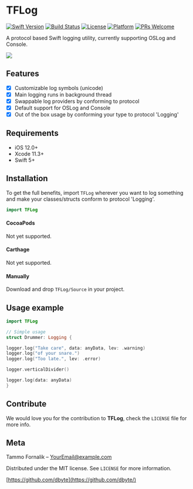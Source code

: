 # TFLog

[![Swift Version][swift-image]][swift-url]
[![Build Status][travis-image]][travis-url]
[![License][license-image]][license-url]
[![Platform](https://img.shields.io/cocoapods/p/LFAlertController.svg?style=flat)](https://img.shields.io/cocoapods/p/LFAlertController.svg?style=flat)
[![PRs Welcome](https://img.shields.io/badge/PRs-welcome-brightgreen.svg?style=flat-square)](http://makeapullrequest.com)

A protocol based Swift logging utility, currently supporting OSLog and Console.

![](header.png)

## Features

- [x] Customizable log symbols (unicode)
- [x] Main logging runs in background thread
- [x] Swappable log providers by conforming to protocol
- [x] Default support for OSLog and Console
- [x] Out of the box usage by conforming your type to protocol 'Logging'

## Requirements

- iOS 12.0+
- Xcode 11.3+
- Swift 5+

## Installation

To get the full benefits, import `TFLog` wherever you want to log something and make your classes/structs conform
to protocol 'Logging'.

``` swift
import TFLog
```

#### CocoaPods
Not yet supported.


#### Carthage
Not yet supported.


#### Manually
Download and drop ```TFLog/Source``` in your project.  

## Usage example

```swift
import TFLog

// Simple usage
struct Drummer: Logging {

logger.log("Take care", data: anyData, lev: .warning)
logger.log("of your snare.")
logger.log("Too late.", lev: .error)

logger.verticalDivider()

logger.log(data: anyData)
}
```

## Contribute

We would love you for the contribution to **TFLog**, check the ``LICENSE`` file for more info.

## Meta

Tammo Fornalik – YourEmail@example.com

Distributed under the MIT license. See ``LICENSE`` for more information.

[https://github.com/dbyte](https://github.com/dbyte/)

[swift-image]:https://img.shields.io/badge/swift-5.0-orange.svg
[swift-url]: https://swift.org/
[license-image]: https://img.shields.io/badge/License-MIT-blue.svg
[license-url]: LICENSE
[travis-image]: https://travis-ci.com/dbyte/TFLog.svg?branch=master
[travis-url]: https://travis-ci.com/dbyte/TFLog
